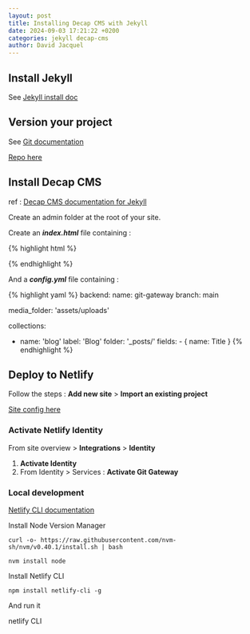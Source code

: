 ```yaml
---
layout: post
title: Installing Decap CMS with Jekyll
date: 2024-09-03 17:21:22 +0200
categories: jekyll decap-cms
author: David Jacquel
---
```

## Install Jekyll

See [Jekyll install doc](https://docs.google.com/document/d/1LaqoY2Qii0Hcc6W6c8yt6eByBQiBJ1MB/edit?usp=sharing&ouid=104371554567107929993&rtpof=true&sd=true)

## Version your project

See [Git documentation](https://docs.google.com/document/d/1TfthdzUD5Cu6U8MjtL_WqqI4O09He0nr/edit?usp=sharing&ouid=104371554567107929993&rtpof=true&sd=true)

[Repo here](https://github.com/djacquel/jekyll-decap-cms)

## Install Decap CMS

ref : [Decap CMS documentation for Jekyll](https://decapcms.org/docs/jekyll/)

Create an admin folder at the root of your site.

Create an ***index.html*** file containing :

{% highlight html %}

<!DOCTYPE html>

<html>
  <head>
    <meta charset="utf-8" />
    <meta name="viewport" content="width=device-width, initial-scale=1.0" />
    <title>Content Manager</title>
    <!-- Include the identity widget -->
    <script src="https://identity.netlify.com/v1/netlify-identity-widget.js" type="text/javascript"></script>
  </head>
  <body>
    <!-- Include the script that builds the page and powers Decap CMS -->
    <script src="https://unpkg.com/decap-cms@^3.0.0/dist/decap-cms.js"></script>
  </body>
</html>
{% endhighlight %}

And a ***config.yml*** file containing :

{% highlight yaml %}
backend:
  name: git-gateway
  branch: main

media_folder: 'assets/uploads'

collections:

* name: 'blog'
      label: 'Blog'
      folder: '_posts/'
      fields:
        - { name: Title }
  {% endhighlight %}

## Deploy to Netlify

Follow the steps : **Add new site** > **Import an existing project**

[Site config here](https://app.netlify.com/sites/jekyll-decap-cms/overview)

### Activate Netlify Identity

From site overview > **Integrations** > **Identity**

1. **Activate Identity**
2. From Identity > Services : **Activate Git Gateway**

### Local development

[Netlify CLI documentation](https://docs.netlify.com/cli/get-started/)

Install Node Version Manager

`curl -o- https://raw.githubusercontent.com/nvm-sh/nvm/v0.40.1/install.sh | bash`

`nvm install node`

Install Netlify CLI

`npm install netlify-cli -g`

And run it

netlify CLI
